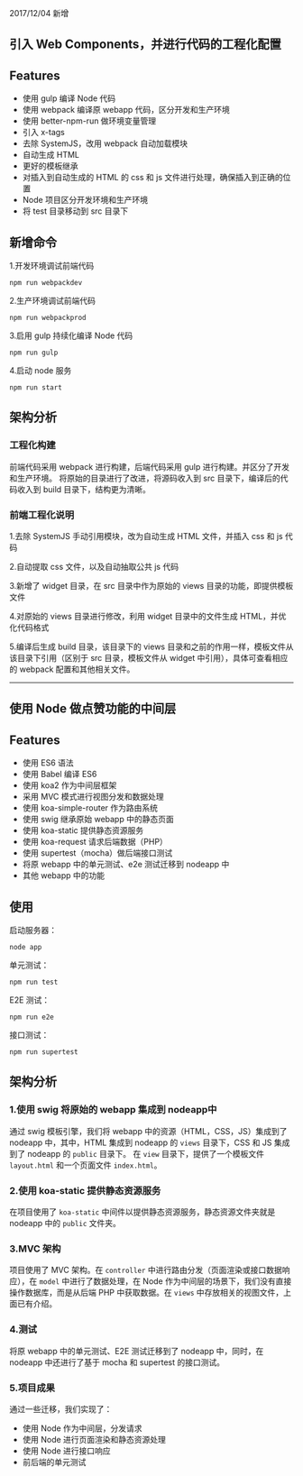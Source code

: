 2017/12/04 新增
## 引入 Web Components，并进行代码的工程化配置
## Features
- 使用 gulp 编译 Node 代码
- 使用 webpack 编译原 webapp 代码，区分开发和生产环境
- 使用 better-npm-run 做环境变量管理
- 引入 x-tags
- 去除 SystemJS，改用 webpack 自动加载模块
- 自动生成 HTML
- 更好的模板继承
- 对插入到自动生成的 HTML 的 css 和 js 文件进行处理，确保插入到正确的位置
- Node 项目区分开发环境和生产环境
- 将 test 目录移动到 src 目录下

## 新增命令
1.开发环境调试前端代码
```
npm run webpackdev
```
2.生产环境调试前端代码
```
npm run webpackprod
```
3.启用 gulp 持续化编译 Node 代码
```
npm run gulp
```
4.启动 node 服务
```
npm run start
```
## 架构分析
### 工程化构建
前端代码采用 webpack 进行构建，后端代码采用 gulp 进行构建。并区分了开发和生产环境。
将原始的目录进行了改进，将源码收入到 src 目录下，编译后的代码收入到 build 目录下，结构更为清晰。
### 前端工程化说明
1.去除 SystemJS 手动引用模块，改为自动生成 HTML 文件，并插入 css 和 js 代码

2.自动提取 css 文件，以及自动抽取公共 js 代码

3.新增了 widget 目录，在 src 目录中作为原始的 views 目录的功能，即提供模板文件

4.对原始的 views 目录进行修改，利用 widget 目录中的文件生成 HTML，并优化代码格式

5.编译后生成 build 目录，该目录下的 views 目录和之前的作用一样，模板文件从该目录下引用（区别于 src 目录，模板文件从 widget 中引用），具体可查看相应的 webpack 配置和其他相关文件。

----
## 使用 Node 做点赞功能的中间层
## Features
- 使用 ES6 语法
- 使用 Babel 编译 ES6
- 使用 koa2 作为中间层框架 
- 采用 MVC 模式进行视图分发和数据处理
- 使用 koa-simple-router 作为路由系统
- 使用 swig 继承原始 webapp 中的静态页面
- 使用 koa-static 提供静态资源服务
- 使用 koa-request 请求后端数据（PHP）
- 使用 supertest（mocha）做后端接口测试
- 将原 webapp 中的单元测试、e2e 测试迁移到 nodeapp 中
- 其他 webapp 中的功能
## 使用
启动服务器：
```
node app
```
单元测试：
```
npm run test
```
E2E 测试：
```
npm run e2e
```
接口测试：
```
npm run supertest
```
## 架构分析
### 1.使用 swig 将原始的 webapp 集成到 nodeapp中
通过 swig 模板引擎，我们将 webapp 中的资源（HTML，CSS，JS）集成到了 nodeapp 中，其中，HTML 集成到 nodeapp 的 ```views``` 目录下，CSS 和 JS 集成到了 nodeapp 的 ```public``` 目录下。
在 ```view``` 目录下，提供了一个模板文件 ```layout.html``` 和一个页面文件 ```index.html```。
### 2.使用 koa-static 提供静态资源服务
在项目使用了 ```koa-static``` 中间件以提供静态资源服务，静态资源文件夹就是 nodeapp 中的 ```public``` 文件夹。
### 3.MVC 架构
项目使用了 MVC 架构。在 ```controller``` 中进行路由分发（页面渲染或接口数据响应），在 ```model``` 中进行了数据处理，在 Node 作为中间层的场景下，我们没有直接操作数据库，而是从后端 PHP 中获取数据。在 ```views``` 中存放相关的视图文件，上面已有介绍。
### 4.测试
将原 webapp 中的单元测试、E2E 测试迁移到了 nodeapp 中，同时，在 nodeapp 中还进行了基于 mocha 和 supertest 的接口测试。
### 5.项目成果
通过一些迁移，我们实现了：
- 使用 Node 作为中间层，分发请求
- 使用 Node 进行页面渲染和静态资源处理
- 使用 Node 进行接口响应
- 前后端的单元测试